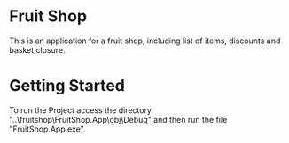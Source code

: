 # Fruit Shop
This is an application for a fruit shop, including list of items, discounts and basket closure.

# Getting Started
To run the Project access the directory "..\fruitshop\FruitShop.App\obj\Debug" and then run the file "FruitShop.App.exe".
